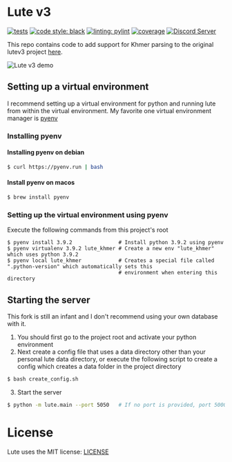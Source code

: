 # Lute v3

[![tests](https://github.com/jzohrab/lute_v3/actions/workflows/ci.yml/badge.svg?branch=master)](https://github.com/jzohrab/lute_v3/actions/workflows/ci.yml?query=branch%3Amaster)
[![code style: black](https://img.shields.io/badge/code%20style-black-000000.svg)](https://github.com/psf/black)
[![linting: pylint](https://img.shields.io/badge/linting-pylint-yellowgreen)](https://github.com/pylint-dev/pylint)
[![coverage](https://img.shields.io/endpoint?url=https://gist.githubusercontent.com/jzohrab/a15001ec2ff889f7be0b553df9881566/raw/covbadge.json)](https://github.com/jzohrab/lute_v3/actions/workflows/ci.yml?query=branch%3Amaster)
[![Discord Server](https://badgen.net/badge/icon/discord?icon=discord&label)](https://discord.gg/CzFUQP5m8u)


This repo contains code to add support for Khmer parsing to the original lutev3 project [here](https://github.com/jzohrab/lute-v3).

![Lute v3 demo](https://github.com/jzohrab/lute-manual/assets/1637133/7e7f5f66-20bb-4e94-a11c-7b7ffc43255a)

## Setting up a virtual environment
I recommend setting up a virtual environment for python and running lute from within the virtual environment. My favorite one virtual environment manager is [pyenv](https://github.com/pyenv/pyenv?tab=readme-ov-file#installation)

### Installing pyenv
#### Installing pyenv on debian
```bash
$ curl https://pyenv.run | bash
```

#### Install pyenv on macos
```bash
$ brew install pyenv
```

### Setting up the virtual environment using pyenv
Execute the following commands from this project's root
```
$ pyenv install 3.9.2               # Install python 3.9.2 using pyenv
$ pyenv virtualenv 3.9.2 lute_khmer # Create a new env "lute_khmer" which uses python 3.9.2
$ pyenv local lute_khmer            # Creates a special file called ".python-version" which automatically sets this
                                    # environment when entering this directory
```

## Starting the server
This fork is still an infant and I don't recommend using your own database with it.

1. You should first go to the project root and activate your python environment
2. Next create a config file that uses a data directory other than your personal lute data directory, or execute the following script to create a config which creates a data folder in the project directory
```bash
$ bash create_config.sh
```
3. Start the server
```bash
$ python -m lute.main --port 5050   # If no port is provided, port 5000 will be used by default
```

# License
Lute uses the MIT license: [LICENSE](./LICENSE.txt)
